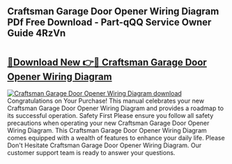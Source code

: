## Craftsman Garage Door Opener Wiring Diagram PDf Free Download - Part-qQQ Service Owner Guide 4RzVn

# <h2><a href="http://dft4k7.blite.top/?on=Craftsman+Garage+Door+Opener+Wiring+Diagram">🔗Download New 👉🔴 Craftsman Garage Door Opener Wiring Diagram</a></h2>

[![Craftsman Garage Door Opener Wiring Diagram download](https://i.imgur.com/lujVjoI.png)](http://dft4k7.blite.top/?on=Craftsman+Garage+Door+Opener+Wiring+Diagram)
Congratulations on Your Purchase! This manual celebrates your new Craftsman Garage Door Opener Wiring Diagram and provides a roadmap to its successful operation. Safety First Please ensure you follow all safety precautions when operating your new Craftsman Garage Door Opener Wiring Diagram. This Craftsman Garage Door Opener Wiring Diagram comes equipped with a wealth of features to enhance your daily life. Please Don't Hesitate Craftsman Garage Door Opener Wiring Diagram. Our customer support team is ready to answer your questions.
